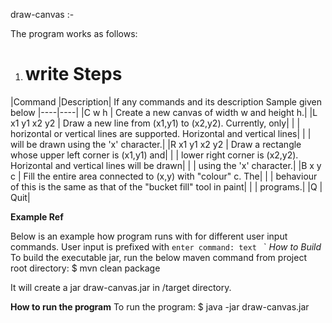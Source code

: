 
draw-canvas :-

The program works as follows:
 1. # write Steps


|Command 		|Description|
If any commands and its description
Sample given below
|----|----|
|C w h          | Create a new canvas of width w and height h.|
|L x1 y1 x2 y2  | Draw a new line from (x1,y1) to (x2,y2). Currently, only|
|               | horizontal or vertical lines are supported. Horizontal and vertical lines|
|               | will be drawn using the 'x' character.|
|R x1 y1 x2 y2  | Draw a rectangle whose upper left corner is (x1,y1) and|
|               | lower right corner is (x2,y2). Horizontal and vertical lines will be drawn|
|               | using the 'x' character.|
|B x y c        | Fill the entire area connected to (x,y) with "colour" c. The|
|               | behaviour of this is the same as that of the "bucket fill" tool in paint|
|               | programs.|
|Q              | Quit|

__Example Ref__

Below is an example how program runs with for different user input commands. 
User input is prefixed with `enter command: text `
`
_How to Build_
To build the executable jar, run the below maven command from project root directory:
$ mvn clean package

It will create a jar draw-canvas.jar in <project root>/target directory.

__How to run the program__
To run the program:
$ java -jar draw-canvas.jar
